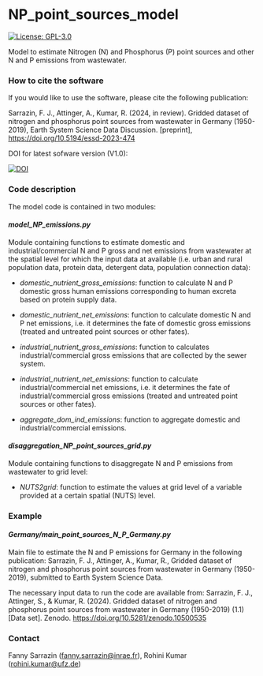 # NP_point_sources_model
[![License: GPL-3.0](https://img.shields.io/badge/License-GPL3.0-yellow.svg)](https://www.gnu.org/licenses/gpl-3.0.en.html)

Model to estimate Nitrogen (N) and Phosphorus (P) point sources and other N and P emissions from wastewater. 

### How to cite the software

If you would like to use the software, please cite the following publication:

Sarrazin, F. J., Attinger, A., Kumar, R. (2024, in review). Gridded dataset of nitrogen and phosphorus point sources from wastewater in Germany (1950-2019), Earth System Science Data Discussion. [preprint], https://doi.org/10.5194/essd-2023-474

DOI for latest sofware version (V1.0): 

[![DOI](https://zenodo.org/badge/DOI/10.5281/zenodo.10501238.svg)](https://doi.org/10.5281/zenodo.10501238)

### Code description

The model code is contained in two modules:

#### *model_NP_emissions.py*

Module containing functions to estimate domestic and industrial/commercial N and P gross and net emissions from wastewater at the spatial level for which the input data at available (i.e. urban and rural population data, protein data, detergent data, population connection data):

- *domestic_nutrient_gross_emissions*: function to calculate N and P domestic gross human emissions corresponding to human excreta based on protein supply data.

- *domestic_nutrient_net_emissions*: function to calculate domestic N and P net emissions, i.e. it determines the fate of domestic gross emissions (treated and untreated point sources or other fates).

- *industrial_nutrient_gross_emissions*: function to calculates industrial/commercial gross emissions that are collected by the sewer system.

- *industrial_nutrient_net_emissions*: function to calculate industrial/commercial net emissions, i.e. it determines the fate of industrial/commercial gross emissions (treated and untreated point sources or other fates).

- *aggregate_dom_ind_emissions*: function to aggregate domestic and industrial/commercial emissions. 

#### *disaggregation_NP_point_sources_grid.py*

Module containing functions to disaggregate N and P emissions from wastewater to grid level:

- *NUTS2grid*: function to estimate the values at grid level of a variable provided at a certain spatial (NUTS) level.

### Example

#### *Germany/main_point_sources_N_P_Germany.py*

Main file to estimate the N and P emissions for Germany in the following publication: Sarrazin, F. J., Attinger, A., Kumar, R., Gridded dataset of nitrogen and phosphorus point sources from wastewater in Germany (1950-2019), submitted to Earth System Science Data. 

The necessary input data to run the code are available from: Sarrazin, F. J., Attinger, S., & Kumar, R. (2024). Gridded dataset of nitrogen and phosphorus point sources from wastewater in Germany (1950-2019) (1.1) [Data set]. Zenodo. https://doi.org/10.5281/zenodo.10500535

### Contact

Fanny Sarrazin (fanny.sarrazin@inrae.fr), Rohini Kumar (rohini.kumar@ufz.de)
